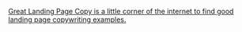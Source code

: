 
[Great Landing Page Copy is a little corner of the internet to find good landing page copywriting examples.](https://greatlandingpagecopy.com/)